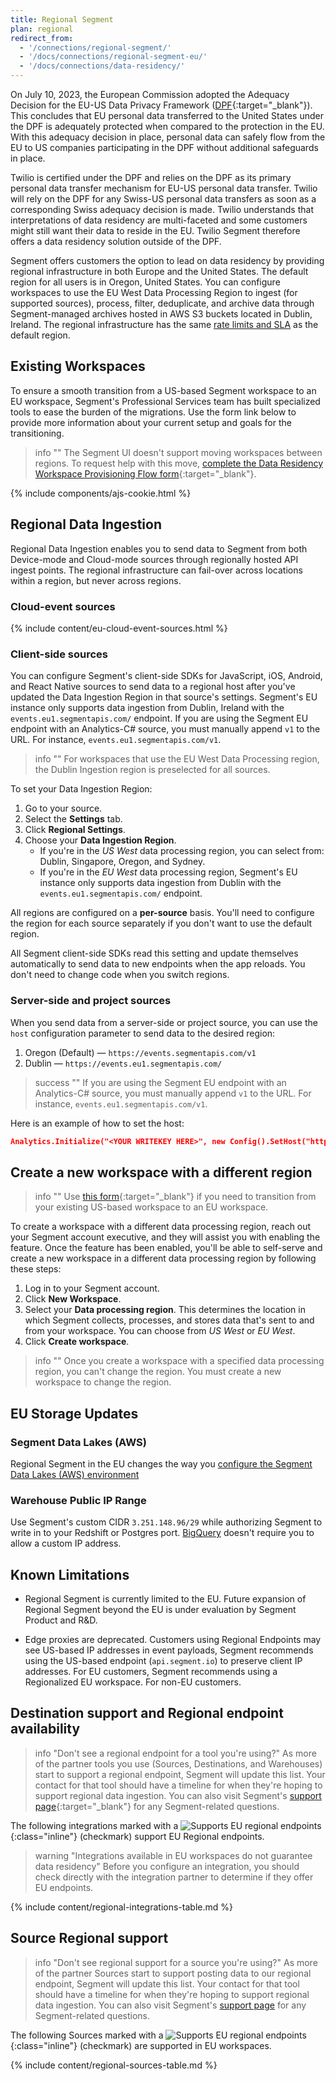 ```yaml
---
title: Regional Segment
plan: regional
redirect_from:
  - '/connections/regional-segment/'
  - '/docs/connections/regional-segment-eu/'
  - '/docs/connections/data-residency/'
---
```


On July 10, 2023, the European Commission adopted the Adequacy Decision for the EU-US Data Privacy Framework ([DPF](https://commission.europa.eu/document/fa09cbad-dd7d-4684-ae60-be03fcb0fddf_en){:target="_blank"}). This concludes that EU personal data transferred to the United States under the DPF is adequately protected when compared to the protection in the EU. With this adequacy decision in place, personal data can safely flow from the EU to US companies participating in the DPF without additional safeguards in place.

Twilio is certified under the DPF and relies on the DPF as its primary personal data transfer mechanism for EU-US personal data transfer. Twilio will rely on the DPF for any Swiss-US personal data transfers as soon as a corresponding Swiss adequacy decision is made. Twilio understands that interpretations of data residency are multi-faceted and some customers might still want their data to reside in the EU. Twilio Segment therefore offers a data residency solution outside of the DPF.

Segment offers customers the option to lead on data residency by providing regional infrastructure in both Europe and the United States. The default region for all users is in Oregon, United States. You can configure workspaces to use the EU West Data Processing Region to ingest (for supported sources), process, filter, deduplicate, and archive data through Segment-managed archives hosted in AWS S3 buckets located in Dublin, Ireland. The regional infrastructure has the same [rate limits and SLA](/docs/connections/rate-limits/) as the default region.

## Existing Workspaces
To ensure a smooth transition from a US-based Segment workspace to an EU workspace, Segment's Professional Services team has built specialized tools to ease the burden of the migrations. Use the form link below to provide more information about your current setup and goals for the transitioning.

> info ""
> The Segment UI doesn't support moving workspaces between regions. To request help with this move, [complete the Data Residency Workspace Provisioning Flow form](https://segment.typeform.com/to/k5ADnN5e?typeform-source=segment.com#user_id=9hLQ2NuvaCLxFbdkMYbjFp){:target="_blank"}.

{% include components/ajs-cookie.html %}

## Regional Data Ingestion

Regional Data Ingestion enables you to send data to Segment from both Device-mode and Cloud-mode sources through regionally hosted API ingest points. The regional infrastructure can fail-over across locations within a region, but never across regions.

### Cloud-event sources

{% include content/eu-cloud-event-sources.html %}

### Client-side sources
You can configure Segment's client-side SDKs for JavaScript, iOS, Android, and React Native sources to send data to a regional host after you've updated the Data Ingestion Region in that source's settings. Segment's EU instance only supports data ingestion from Dublin, Ireland with the `events.eu1.segmentapis.com/` endpoint. If you are using the Segment EU endpoint with an Analytics-C# source, you must manually append `v1` to the URL. For instance, `events.eu1.segmentapis.com/v1`.

> info ""
> For workspaces that use the EU West Data Processing region, the Dublin Ingestion region is preselected for all sources.

To set your Data Ingestion Region:

1. Go to your source.
2. Select the **Settings** tab.
3. Click **Regional Settings**.
4. Choose your **Data Ingestion Region**.
    - If you're in the *US West* data processing region, you can select from: Dublin, Singapore, Oregon, and Sydney.
    - If you're in the *EU West* data processing region, Segment's EU instance only supports data ingestion from Dublin with the `events.eu1.segmentapis.com/` endpoint.

All regions are configured on a **per-source** basis. You'll need to configure the region for each source separately if you don't want to use the default region.

All Segment client-side SDKs read this setting and update themselves automatically to send data to new endpoints when the app reloads. You don't need to change code when you switch regions.

### Server-side and project sources
When you send data from a server-side or project source, you can use the `host` configuration parameter to send data to the desired region:
1. Oregon (Default) — `https://events.segmentapis.com/v1`
2. Dublin — `https://events.eu1.segmentapis.com/`

> success ""
> If you are using the Segment EU endpoint with an Analytics-C# source, you must manually append `v1` to the URL. For instance, `events.eu1.segmentapis.com/v1`.

Here is an example of how to set the host:

```json
Analytics.Initialize("<YOUR WRITEKEY HERE>", new Config().SetHost("https://events.eu1.segmentapis.com (https://events.eu1.segmentapis.com/)"));
```

## Create a new workspace with a different region

> info ""
> Use [this form](https://segment.typeform.com/to/k5ADnN5e#user_id=xxxxx){:target="_blank"} if you need to transition from your existing US-based workspace to an EU workspace.

To create a workspace with a different data processing region, reach out your Segment account executive, and they will assist you with enabling the feature. Once the feature has been enabled, you'll be able to self-serve and create a new workspace in a different data processing region by following these steps:

1. Log in to your Segment account.
2. Click **New Workspace**.
3. Select your **Data processing region**. This determines the location in which Segment collects, processes, and stores data that's sent to and from your workspace. You can choose from *US West* or *EU West*.
4. Click **Create workspace**.

> info ""
> Once you create a workspace with a specified data processing region, you can't change the region. You must create a new workspace to change the region.

## EU Storage Updates
### Segment Data Lakes (AWS)
Regional Segment in the EU changes the way you [configure the Segment Data Lakes (AWS) environment](/docs/connections/storage/data-lakes/data-lakes-manual-setup/#iam-role)

### Warehouse Public IP Range
Use Segment's custom CIDR `3.251.148.96/29` while authorizing Segment to write in to your Redshift or Postgres port. [BigQuery](/docs/connections/storage/catalog/bigquery/#getting-started) doesn't require you to allow a custom IP address.

## Known Limitations
-   Regional Segment is currently limited to the EU. Future expansion of Regional Segment beyond the EU is under evaluation by Segment Product and R&D.

-   Edge proxies are deprecated. Customers using Regional Endpoints may see US-based IP addresses in event payloads, Segment recommends using the US-based endpoint (`api.segment.io`) to preserve client IP addresses. For EU customers, Segment recommends using a Regionalized EU workspace. For non-EU customers.

## Destination support and Regional endpoint availability

> info "Don't see a regional endpoint for a tool you're using?"
> As more of the partner tools you use (Sources, Destinations, and Warehouses) start to support a regional endpoint, Segment will update this list. Your contact for that tool should have a timeline for when they're hoping to support regional data ingestion. You can also visit Segment's [support page](https://segment.com/help/contact/){:target="_blank"} for any Segment-related questions.

The following integrations marked with a ![Supports EU regional endpoints](/docs/images/supported.svg){:class="inline"} (checkmark) support EU Regional endpoints.

> warning "Integrations available in EU workspaces do not guarantee data residency"
> Before you configure an integration, you should check directly with the integration partner to determine if they offer EU endpoints.

{% include content/regional-integrations-table.md %}

## Source Regional support

> info "Don't see regional support for a source you're using?"
> As more of the partner Sources start to support posting data to our regional endpoint, Segment will update this list. Your contact for that tool should have a timeline for when they're hoping to support regional data ingestion. You can also visit Segment's [support page](https://segment.com/help/contact/) for any Segment-related questions.

The following Sources marked with a ![Supports EU regional endpoints](/docs/images/supported.svg){:class="inline"} (checkmark) are supported in EU workspaces.

{% include content/regional-sources-table.md %}
